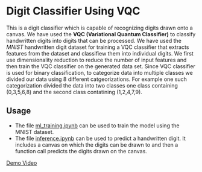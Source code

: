 # Digit Classifier Using VQC

This is a digit classifier which is capable of recognizing digits drawn onto a canvas. We have used the **VQC (Variational Quantum Classifier)** to classify
handwritten digits into digits that can be processed. We have used the *MNIST* handwritten digit dataset for training a VQC classifier that extracts features from
the dataset and classifiew them into individual digits. We first use dimensionality reduction to reduce the number of input features and then train the VQC classifier
on the generated data set. Since VQC classifier is used for binary classification, to categorize data into multiple classes we divided our data using 8 different catgeorizations.
For example one such categorization divided the data into two classes one class containing (0,3,5,6,8) and the second class contatining (1,2,4,7,9).

## Usage

- The file [ml_training.ipynb](https://github.com/Harsh14901/qbraid-qchack/blob/main/ml_training.ipynb) can be used to train the model using the MNIST dataset.
- The file [inference.ipynb](https://github.com/Harsh14901/qbraid-qchack/blob/main/inference.ipynb) can be used to predict a handwritten digit. It includes a canvas on which the digits can be drawn to and then a function call predicts the digits drawn on the canvas.

[Demo Video](https://github.com/Harsh14901/qchack/blob/main/SuperPosed/final4.mp4)

